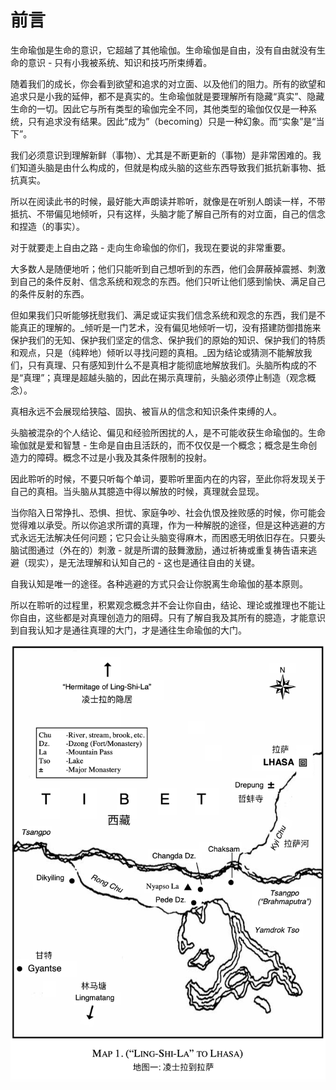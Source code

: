 # 前言

生命瑜伽是生命的意识，它超越了其他瑜伽。生命瑜伽是自由，没有自由就没有生命的意识 - 只有小我被系统、知识和技巧所束缚着。&#x20;

随着我们的成长，你会看到欲望和追求的对立面、以及他们的阻力。所有的欲望和追求只是小我的延伸，都不是真实的。生命瑜伽就是要理解所有隐藏“真实”、隐藏生命的一切。因此它与所有类型的瑜伽完全不同，其他类型的瑜伽仅仅是一种系统，只有追求没有结果。因此“成为”（becoming）只是一种幻象。而“实象”是“当下”。&#x20;

我们必须意识到理解新鲜（事物）、尤其是不断更新的（事物）是非常困难的。我们知道头脑是由什么构成的，但就是构成头脑的这些东西导致我们抵抗新事物、抵抗真实。

所以在阅读此书的时候，最好能大声朗读并聆听，就像是在听别人朗读一样，不带抵抗、不带偏见地倾​​听，只有这样，头脑才能了解自己所有的对立面，自己的信念和捏造（的事实）。&#x20;

对于就要走上自由之路 - 走向生命瑜伽的你们，我现在要说的非常重要。&#x20;

大多数人是随便地听；他们只能听到自己想听到的东西，他们会屏蔽掉震撼、刺激到自己的条件反射、信念系统和观念的东西。他们只听让他们感到愉快、满足自己的条件反射的东西。

但如果我们只听能够抚慰我们、满足或证实我们信念系统和观念的东西，我们是不能真正的理解的。_倾听是一门艺术，没有偏见地倾听一切，没有搭建防御措施来保护我们的无知、保护我们坚定的信念、保护我们的原始的知识、保护我们的特质和观点，只是（纯粹地）倾听以寻找问题的真相。_因为结论或猜测不能解放我们，只有真理、只有感知到什么不是真相才能彻底地解放我们。头脑所构成的不是“真理”；真理是超越头脑的，因此在揭示真理前，头脑必须停止制造（观念概念）。

真相永远不会展现给狭隘、固执、被盲从的信念和知识条件束缚的人。&#x20;

头脑被混杂的个人结论、偏见和经验所困扰的人，是不可能收获生命瑜伽的。生命瑜伽就是爱和智慧 - 生命是自由且活跃的，而不仅仅是一个概念；概念是生命创造力的障碍。概念不过是小我及其条件限制的投射。&#x20;

因此聆听的时候，不要只听每个单词，要聆听里面内在的内容，至此你将发现关于自己的真相。当头脑从其臆造中得以解放的时候，真理就会显现。&#x20;

当你陷入日常挣扎、恐惧、担忧、家庭争吵、社会仇恨及挫败感的时候，你可能会觉得难以承受。所以你追求所谓的真理，作为一种解脱的途径，但是这种逃避的方式永远无法解决任何问题；它只会让头脑变得麻木，而困惑无明依旧存在。只要头脑试图通过（外在的）刺激 - 就是所谓的鼓舞激励，通过祈祷或重复祷告语来逃避（现实），是无法理解和认知自己的 - 这也是通往自由的关键。

自我认知是唯一的途径。各种逃避的方式只会让你脱离生命瑜伽的基本原则。

所以在聆听的过程里，积累观念概念并不会让你自由，结论、理论或推理也不能让你自由，这些都是对真理创造力的阻碍。只有了解自我及其所有的臆造，才能意识到自我认知才是通往真理的大门，才是通往生命瑜伽的大门。

![](.gitbook/assets/地图一.png)
